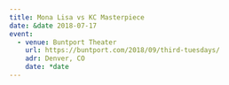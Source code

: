 ```yaml
---
title: Mona Lisa vs KC Masterpiece
date: &date 2018-07-17
event:
  - venue: Buntport Theater
    url: https://buntport.com/2018/09/third-tuesdays/
    adr: Denver, CO
    date: *date
---
```


<script async class="speakerdeck-embed" data-id="375b2e63a498481986bf2d3e892f942f" data-ratio="1.33333333333333" src="//speakerdeck.com/assets/embed.js"></script>
